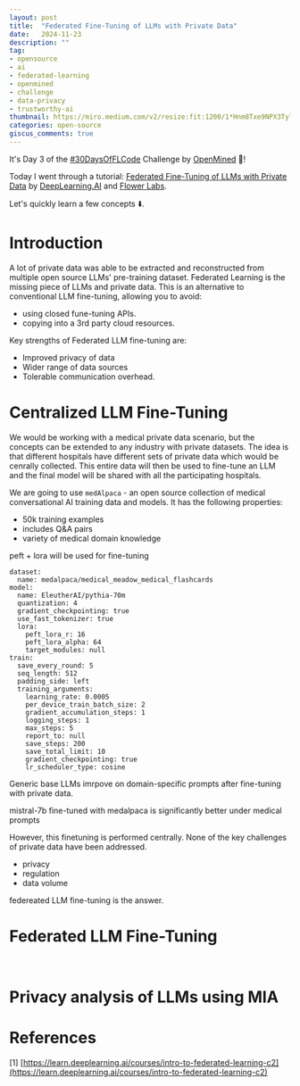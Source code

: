 ```yaml
---
layout: post
title:  "Federated Fine-Tuning of LLMs with Private Data"
date:   2024-11-23
description: ""
tag:
- opensource
- ai
- federated-learning
- openmined
- challenge
- data-privacy
- trustworthy-ai
thumbnail: https://miro.medium.com/v2/resize:fit:1200/1*Hnm8Txe9NPX3TylnmwzQfw.png
categories: open-source
giscus_comments: true
---
```


It's Day 3 of the [#30DaysOfFLCode](https://info.openmined.org/30daysofflcode) Challenge by [OpenMined](https://openmined.org/) 🥳!

Today I went through a tutorial: [Federated Fine-Tuning of LLMs with Private Data](https://learn.deeplearning.ai/courses/intro-to-federated-learning-c2) by [DeepLearning.AI](https://learn.deeplearning.ai/) and [Flower Labs](https://flower.ai/).

Let's quickly learn a few concepts ⬇️.

# Introduction

<add image>

A lot of private data was able to be extracted and reconstructed from multiple open source LLMs' pre-training dataset. Federated Learning is the missing piece of LLMs and private data. This is an alternative to conventional LLM fine-tuning, allowing you to avoid:
- using closed fune-tuning APIs.
- copying into a 3rd party cloud resources.

Key strengths of Federated LLM fine-tuning are:
- Improved privacy of data
- Wider range of data sources
- Tolerable communication overhead.


# Centralized LLM Fine-Tuning

We would be working with a medical private data scenario, but the concepts can be extended to any industry with private datasets. The idea is that different hospitals have different sets of private data which would be cenrally collected. This entire data will then be used to fine-tune an LLM and the final model will be shared with all the participating hospitals.

We are going to use `medAlpaca` <add link> - an open source collection of medical conversational AI training data and models. It has the following properties:
- 50k training examples
- includes Q&A pairs
- variety of medical domain knowledge

peft + lora will be used for fine-tuning
<explain config>
```
dataset:
  name: medalpaca/medical_meadow_medical_flashcards
model:
  name: EleutherAI/pythia-70m
  quantization: 4
  gradient_checkpointing: true
  use_fast_tokenizer: true
  lora:
    peft_lora_r: 16
    peft_lora_alpha: 64
    target_modules: null
train:
  save_every_round: 5
  seq_length: 512
  padding_side: left
  training_arguments:
    learning_rate: 0.0005
    per_device_train_batch_size: 2
    gradient_accumulation_steps: 1
    logging_steps: 1
    max_steps: 5
    report_to: null
    save_steps: 200
    save_total_limit: 10
    gradient_checkpointing: true
    lr_scheduler_type: cosine
```

Generic base LLMs imrpove on domain-specific prompts after fine-tuning with private data.

mistral-7b fine-tuned with medalpaca is significantly better under medical prompts

However, this finetuning is performed centrally. None of the key challenges of private data have been addressed. 
- privacy
- regulation
- data volume

federeated LLM fine-tuning is the answer.


# Federated LLM Fine-Tuning

<all images>

<img about analysis>

<img communication>

# Privacy analysis of LLMs using MIA



# References

[1] [https://learn.deeplearning.ai/courses/intro-to-federated-learning-c2](https://learn.deeplearning.ai/courses/intro-to-federated-learning-c2)
